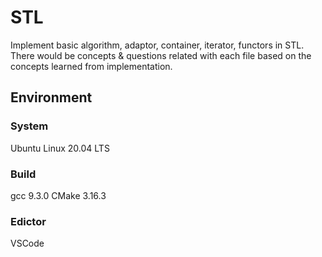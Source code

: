 # STL

Implement basic algorithm, adaptor, container, iterator, functors in STL. There would be concepts & questions related with each file based on the concepts learned from implementation. 

## Environment

### System

Ubuntu Linux 20.04 LTS

### Build

gcc 9.3.0
CMake 3.16.3

### Edictor

VSCode



